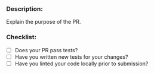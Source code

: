 ### Description:

Explain the purpose of the PR.

### Checklist:

* [ ] Does your PR pass tests?
* [ ] Have you written new tests for your changes?
* [ ] Have you linted your code locally prior to submission?
